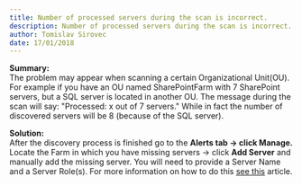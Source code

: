 ```yaml
---
title: Number of processed servers during the scan is incorrect.
description: Number of processed servers during the scan is incorrect.
author: Tomislav Sirovec
date: 17/01/2018
---
```


__Summary:__  
The problem may appear when scanning a certain Organizational Unit(OU).  
 For example if you have an OU named SharePointFarm with 7 SharePoint servers, but a SQL server is located in another OU. The message during the scan will say: "Processed: x out of 7 servers." While in fact the number of discovered servers will be 8 (because of the SQL server).  

__Solution:__  
After the discovery process is finished go to the __Alerts tab -> click Manage.__ Locate the Farm in which you have missing servers -> click __Add Server__ and manually add the missing server. You will need to provide a Server Name and a Server Role(s). For more information on how to do this [see this](#internal/get-to-know-insights/farms-screen#ManageFarms) article.